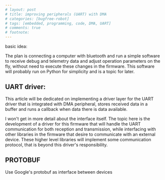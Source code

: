 ```yaml
---
# layout: post
# title: improving peripherals (UART) with DMA
# categories: [bugfree-robot]
# tags: [embedded, programming, code, DMA, UART]
# comments: true
# footnote:
---
```



basic idea:

The plan is connecting a computer with bluetooth and run a simple software to receive debug and telemetry data and adjust operation parameters on the fly, without need to execute these changes in the firmware. This software will probably run on Python for simplicity and is a topic for later.



## UART driver:

This article will be dedicated on implementing a driver layer for the UART driver that is integrated with DMA peripheral, stores received data in a buffer and runs a callback when data there is data available.

I won't get in more detail about the interface itself. The topic here is the development of a driver for this firmware that will handle the UART communication for both reception and transmission, while interfacing with other libraries in the firmware that desire to communicate with an external device. These higher level libraries will implement some communication protocol, that is beyond this driver's responsibility.


## PROTOBUF

Use Google's protobuf as interface between devices
